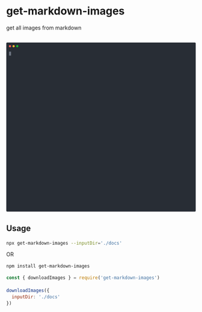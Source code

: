 # get-markdown-images
get all images from markdown

<p align="center">
	<br>
	<img src="screenshot.svg">
	<br>
</p>


## Usage
```bash
npx get-markdown-images --inputDir='./docs'
```

OR

```bash
npm install get-markdown-images
```

```js
const { downloadImages } = require('get-markdown-images')

downloadImages({
  inputDir: './docs'
})
```
